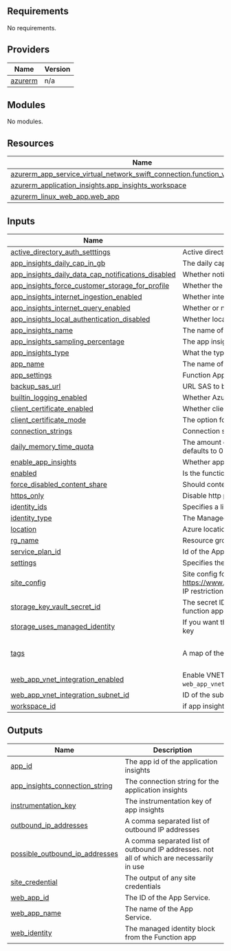 ## Requirements

No requirements.

## Providers

| Name | Version |
|------|---------|
| <a name="provider_azurerm"></a> [azurerm](#provider\_azurerm) | n/a |

## Modules

No modules.

## Resources

| Name | Type |
|------|------|
| [azurerm_app_service_virtual_network_swift_connection.function_vnet_integration](https://registry.terraform.io/providers/hashicorp/azurerm/latest/docs/resources/app_service_virtual_network_swift_connection) | resource |
| [azurerm_application_insights.app_insights_workspace](https://registry.terraform.io/providers/hashicorp/azurerm/latest/docs/resources/application_insights) | resource |
| [azurerm_linux_web_app.web_app](https://registry.terraform.io/providers/hashicorp/azurerm/latest/docs/resources/linux_web_app) | resource |

## Inputs

| Name | Description | Type | Default | Required |
|------|-------------|------|---------|:--------:|
| <a name="input_active_directory_auth_setttings"></a> [active\_directory\_auth\_setttings](#input\_active\_directory\_auth\_setttings) | Active directory authentication provider settings for app service | `any` | `{}` | no |
| <a name="input_app_insights_daily_cap_in_gb"></a> [app\_insights\_daily\_cap\_in\_gb](#input\_app\_insights\_daily\_cap\_in\_gb) | The daily cap for app insights | `string` | `null` | no |
| <a name="input_app_insights_daily_data_cap_notifications_disabled"></a> [app\_insights\_daily\_data\_cap\_notifications\_disabled](#input\_app\_insights\_daily\_data\_cap\_notifications\_disabled) | Whether notifications are enabled or not, defaults to false | `bool` | `null` | no |
| <a name="input_app_insights_force_customer_storage_for_profile"></a> [app\_insights\_force\_customer\_storage\_for\_profile](#input\_app\_insights\_force\_customer\_storage\_for\_profile) | Whether the force profile is being enabled | `bool` | `null` | no |
| <a name="input_app_insights_internet_ingestion_enabled"></a> [app\_insights\_internet\_ingestion\_enabled](#input\_app\_insights\_internet\_ingestion\_enabled) | Whether internet ingestion is enabled | `bool` | `null` | no |
| <a name="input_app_insights_internet_query_enabled"></a> [app\_insights\_internet\_query\_enabled](#input\_app\_insights\_internet\_query\_enabled) | Whether or not your workspace can be queried from the internet | `bool` | `null` | no |
| <a name="input_app_insights_local_authentication_disabled"></a> [app\_insights\_local\_authentication\_disabled](#input\_app\_insights\_local\_authentication\_disabled) | Whether local authentication is disabled | `bool` | `null` | no |
| <a name="input_app_insights_name"></a> [app\_insights\_name](#input\_app\_insights\_name) | The name of the app insights | `string` | `null` | no |
| <a name="input_app_insights_sampling_percentage"></a> [app\_insights\_sampling\_percentage](#input\_app\_insights\_sampling\_percentage) | The app insights sampling percentage | `string` | `null` | no |
| <a name="input_app_insights_type"></a> [app\_insights\_type](#input\_app\_insights\_type) | What the type of app insights to be made is | `string` | `null` | no |
| <a name="input_app_name"></a> [app\_name](#input\_app\_name) | The name of the function app | `string` | n/a | yes |
| <a name="input_app_settings"></a> [app\_settings](#input\_app\_settings) | Function App application settings | `map(any)` | `{}` | no |
| <a name="input_backup_sas_url"></a> [backup\_sas\_url](#input\_backup\_sas\_url) | URL SAS to backup | `string` | `""` | no |
| <a name="input_builtin_logging_enabled"></a> [builtin\_logging\_enabled](#input\_builtin\_logging\_enabled) | Whether AzureWebJobsDashboards should be enabled, default is true | `bool` | `true` | no |
| <a name="input_client_certificate_enabled"></a> [client\_certificate\_enabled](#input\_client\_certificate\_enabled) | Whether client certificate auth is enabled, default is false | `bool` | `false` | no |
| <a name="input_client_certificate_mode"></a> [client\_certificate\_mode](#input\_client\_certificate\_mode) | The option for client certificates | `string` | `"Optional"` | no |
| <a name="input_connection_strings"></a> [connection\_strings](#input\_connection\_strings) | Connection strings for App Service | `list(map(string))` | `[]` | no |
| <a name="input_daily_memory_time_quota"></a> [daily\_memory\_time\_quota](#input\_daily\_memory\_time\_quota) | The amount of memory in gigabyte-seconds that your app can consume per day, defaults to 0 | `number` | `0` | no |
| <a name="input_enable_app_insights"></a> [enable\_app\_insights](#input\_enable\_app\_insights) | Whether app insights should be made | `bool` | `false` | no |
| <a name="input_enabled"></a> [enabled](#input\_enabled) | Is the function app enabled? Default is true | `bool` | `true` | no |
| <a name="input_force_disabled_content_share"></a> [force\_disabled\_content\_share](#input\_force\_disabled\_content\_share) | Should content share be disabled in storage account? Default is false | `bool` | `false` | no |
| <a name="input_https_only"></a> [https\_only](#input\_https\_only) | Disable http procotol and keep only https | `bool` | `true` | no |
| <a name="input_identity_ids"></a> [identity\_ids](#input\_identity\_ids) | Specifies a list of user managed identity ids to be assigned to the VM. | `list(string)` | `[]` | no |
| <a name="input_identity_type"></a> [identity\_type](#input\_identity\_type) | The Managed Service Identity Type of this Virtual Machine. | `string` | `""` | no |
| <a name="input_location"></a> [location](#input\_location) | Azure location. | `string` | n/a | yes |
| <a name="input_rg_name"></a> [rg\_name](#input\_rg\_name) | Resource group name | `string` | n/a | yes |
| <a name="input_service_plan_id"></a> [service\_plan\_id](#input\_service\_plan\_id) | Id of the App Service Plan for Function App hosting | `string` | n/a | yes |
| <a name="input_settings"></a> [settings](#input\_settings) | Specifies the Authentication enabled or not | `any` | `false` | no |
| <a name="input_site_config"></a> [site\_config](#input\_site\_config) | Site config for App Service. See documentation https://www.terraform.io/docs/providers/azurerm/r/app_service.html#site_config. IP restriction attribute is not managed in this block. | `any` | `{}` | no |
| <a name="input_storage_key_vault_secret_id"></a> [storage\_key\_vault\_secret\_id](#input\_storage\_key\_vault\_secret\_id) | The secret ID for the connection string of the storage account used by the function app | `string` | `""` | no |
| <a name="input_storage_uses_managed_identity"></a> [storage\_uses\_managed\_identity](#input\_storage\_uses\_managed\_identity) | If you want the storage account to use a managed identity instead of a access key | `bool` | `false` | no |
| <a name="input_tags"></a> [tags](#input\_tags) | A map of the tags to use on the resources that are deployed with this module. | `map(string)` | <pre>{<br>  "source": "terraform"<br>}</pre> | no |
| <a name="input_web_app_vnet_integration_enabled"></a> [web\_app\_vnet\_integration\_enabled](#input\_web\_app\_vnet\_integration\_enabled) | Enable VNET integration with the Function App. `web_app_vnet_integration_subnet_id` is mandatory if enabled | `bool` | `false` | no |
| <a name="input_web_app_vnet_integration_subnet_id"></a> [web\_app\_vnet\_integration\_subnet\_id](#input\_web\_app\_vnet\_integration\_subnet\_id) | ID of the subnet to associate with the Function App (VNet integration) | `string` | `null` | no |
| <a name="input_workspace_id"></a> [workspace\_id](#input\_workspace\_id) | if app insights count is set to true, the ID of the workspace, not the workspace\_id | `string` | `null` | no |

## Outputs

| Name | Description |
|------|-------------|
| <a name="output_app_id"></a> [app\_id](#output\_app\_id) | The app id of the application insights |
| <a name="output_app_insights_connection_string"></a> [app\_insights\_connection\_string](#output\_app\_insights\_connection\_string) | The connection string for the application insights |
| <a name="output_instrumentation_key"></a> [instrumentation\_key](#output\_instrumentation\_key) | The instrumentation key of app insights |
| <a name="output_outbound_ip_addresses"></a> [outbound\_ip\_addresses](#output\_outbound\_ip\_addresses) | A comma separated list of outbound IP addresses |
| <a name="output_possible_outbound_ip_addresses"></a> [possible\_outbound\_ip\_addresses](#output\_possible\_outbound\_ip\_addresses) | A comma separated list of outbound IP addresses. not all of which are necessarily in use |
| <a name="output_site_credential"></a> [site\_credential](#output\_site\_credential) | The output of any site credentials |
| <a name="output_web_app_id"></a> [web\_app\_id](#output\_web\_app\_id) | The ID of the App Service. |
| <a name="output_web_app_name"></a> [web\_app\_name](#output\_web\_app\_name) | The name of the App Service. |
| <a name="output_web_identity"></a> [web\_identity](#output\_web\_identity) | The managed identity block from the Function app |
